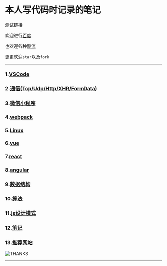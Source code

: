 # 本人写代码时记录的笔记
[测试链接](https://github.com/zc1789284658/Code-Note/edit/master/README.md)

欢迎进行[百度](https://www.baidu.com) 

也欢迎各种[跤流](https://space.bilibili.com/335434431)

更更欢迎`star`以及`fork`

---
### 1.[VSCode](https://github.com/zc1789284658/Code-Note/edit/master/VSCode/main.md)

### 2.[通信(Tcp/Udp/Http/XHR/FormData)](https://github.com/zc1789284658/Code-Note/edit/master/Http/main.md)

### 3.[微信小程序](https://github.com/zc1789284658/Code-Note/edit/master/WX/main.md)

### 4.[webpack](https://github.com/zc1789284658/Code-Note/edit/master/webpack/main.md)


### 5.[Linux](https://github.com/zc1789284658/Code-Note/edit/master/linux/main.md)

### 6.[vue](https://github.com/zc1789284658/Code-Note/edit/master/vue/main.md)

### 7.[react](https://github.com/zc1789284658/Code-Note/edit/master/react/main.md)

### 8.[angular](https://github.com/zc1789284658/Code-Note/edit/master/ng/main.md)

### 9.[数据结构](https://github.com/zc1789284658/Code-Note/edit/master/data-structure/main.md)

### 10.[算法](https://github.com/zc1789284658/Code-Note/edit/master/algorithm/main.md)

### 11.[js设计模式](https://github.com/zc1789284658/Code-Note/edit/master/design-pattern/main.md)

### 12.[笔记](https://github.com/zc1789284658/Code-Note/edit/master/notes/main.md)

### 13.[推荐网站](https://github.com/zc1789284658/Code-Note/edit/master/webSites/main.md)

![THANKS](https://avatars2.githubusercontent.com/u/15063583?s=40&v=4)



---

[](这是样式表)
<style>
.color__main{color:#00a0e9}
</style>